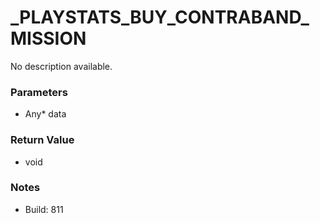 # _PLAYSTATS_BUY_CONTRABAND_MISSION

No description available.

### Parameters
* Any* data

### Return Value
* void

### Notes
* Build: 811

